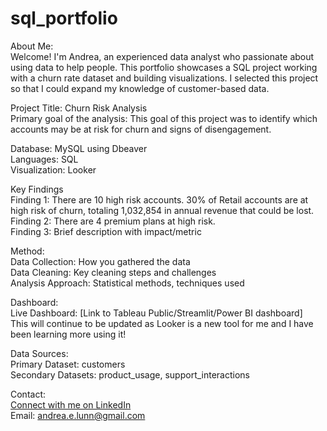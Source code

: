 # sql_portfolio
About Me:<br>
Welcome! I'm Andrea, an experienced data analyst who passionate about using data to help people. This portfolio showcases a SQL project working with a churn rate dataset and building visualizations. I selected this project so that I could expand my knowledge of customer-based data.

Project Title: Churn Risk Analysis<br>
Primary goal of the analysis: This goal of this project was to identify which accounts may be at risk for churn and signs of disengagement.

Database: MySQL using Dbeaver<br>
Languages: SQL<br>
Visualization: Looker<br>

Key Findings<br>
Finding 1: There are 10 high risk accounts. 30% of Retail accounts are at high risk of churn, totaling 1,032,854 in annual revenue that could be lost.<br>
Finding 2: There are 4 premium plans at high risk.<br>
Finding 3: Brief description with impact/metric

Method:<br>
Data Collection: How you gathered the data<br>
Data Cleaning: Key cleaning steps and challenges<br>
Analysis Approach: Statistical methods, techniques used<br>

Dashboard:<br>
Live Dashboard: [Link to Tableau Public/Streamlit/Power BI dashboard]<br>
This will continue to be updated as Looker is a new tool for me and I have been learning more using it!<br>

Data Sources:<br>
Primary Dataset: customers<br>
Secondary Datasets: product_usage, support_interactions

Contact:<br>
[Connect with me on LinkedIn](https://www.linkedin.com/in/andrea-lunn-909b2b185/)
<br>
Email: andrea.e.lunn@gmail.com


